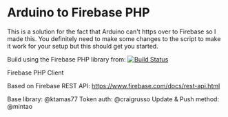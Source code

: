 Arduino to Firebase PHP
============
This is a solution for the fact that Arduino can't https over to Firebase so I made this.
You definitely need to make some changes to the script to make it work for your setup but this should get you started.




Build using the Firebase PHP library from:
[![Build Status](https://drone.io/github.com/ktamas77/firebase-php/status.png)](https://drone.io/github.com/ktamas77/firebase-php/latest)

Firebase PHP Client

Based on Firebase REST API: https://www.firebase.com/docs/rest-api.html

Base library: @ktamas77
Token auth: @craigrusso
Update & Push method: @mintao
